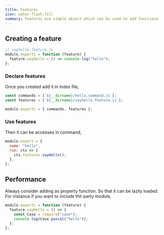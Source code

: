 ```yaml
---
title: Features
icon: water-flash-fill
summary: Features are simple object which can be used to add functionalities and use them across commands and middlewares.
---
```


## Creating a feature

```js
// sayhello.feature.js
module.exports = function (feature) {
  feature.sayHello = () => console.log("hello");
};
```

### Declare features

Once you created add it in index file,

```js
const commands = [`${__dirname}/hello.command.js`];
const features = [`${__dirname}/sayhello.feature.js`];

module.exports = { commands, features };
```

### Use features

Then it can be accesses in command,

```js
module.export = {
  name: "hello",
  run: ctx => {
    ctx.features.sayHello();
  },
};
```

## Performance

Always consider adding as property function. So that it can be lazily loaded. For instance if you want to include thir party module,

```js
module.exports = function (feature) {
  feature.sayHello = () => {
    const Case = require("case");
    console.log(Case.pascal("hello"));
  };
};
```
